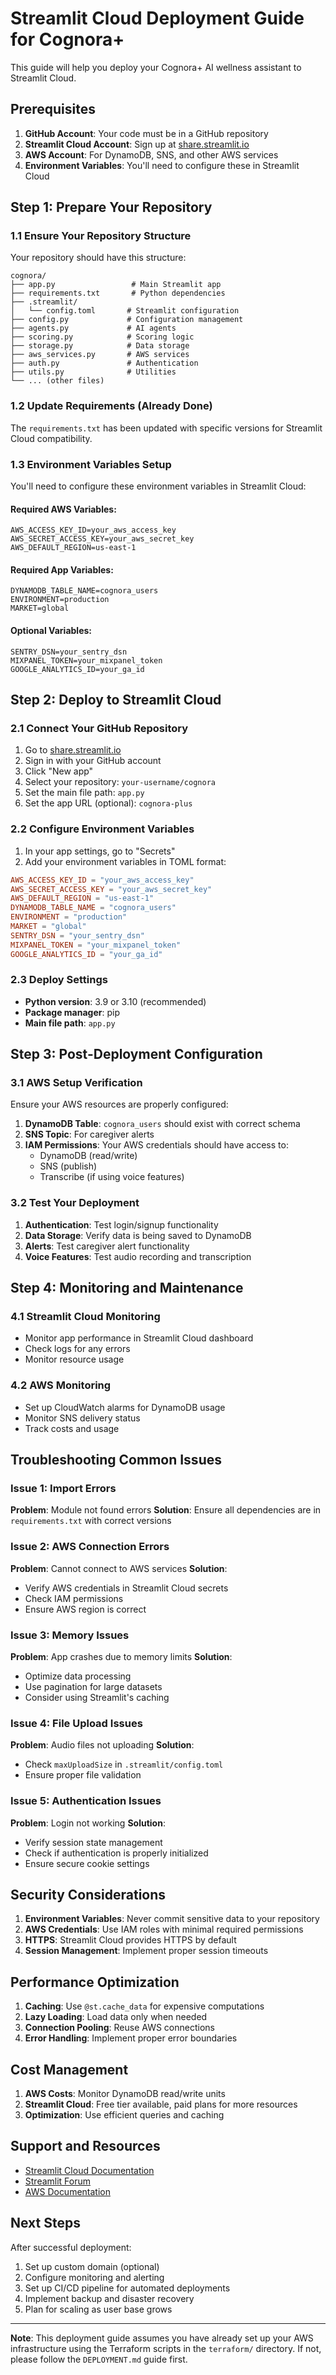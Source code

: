 # Streamlit Cloud Deployment Guide for Cognora+

This guide will help you deploy your Cognora+ AI wellness assistant to Streamlit Cloud.

## Prerequisites

1. **GitHub Account**: Your code must be in a GitHub repository
2. **Streamlit Cloud Account**: Sign up at [share.streamlit.io](https://share.streamlit.io)
3. **AWS Account**: For DynamoDB, SNS, and other AWS services
4. **Environment Variables**: You'll need to configure these in Streamlit Cloud

## Step 1: Prepare Your Repository

### 1.1 Ensure Your Repository Structure
Your repository should have this structure:
```
cognora/
├── app.py                 # Main Streamlit app
├── requirements.txt       # Python dependencies
├── .streamlit/
│   └── config.toml       # Streamlit configuration
├── config.py             # Configuration management
├── agents.py             # AI agents
├── scoring.py            # Scoring logic
├── storage.py            # Data storage
├── aws_services.py       # AWS services
├── auth.py               # Authentication
├── utils.py              # Utilities
└── ... (other files)
```

### 1.2 Update Requirements (Already Done)
The `requirements.txt` has been updated with specific versions for Streamlit Cloud compatibility.

### 1.3 Environment Variables Setup
You'll need to configure these environment variables in Streamlit Cloud:

#### Required AWS Variables:
```
AWS_ACCESS_KEY_ID=your_aws_access_key
AWS_SECRET_ACCESS_KEY=your_aws_secret_key
AWS_DEFAULT_REGION=us-east-1
```

#### Required App Variables:
```
DYNAMODB_TABLE_NAME=cognora_users
ENVIRONMENT=production
MARKET=global
```

#### Optional Variables:
```
SENTRY_DSN=your_sentry_dsn
MIXPANEL_TOKEN=your_mixpanel_token
GOOGLE_ANALYTICS_ID=your_ga_id
```

## Step 2: Deploy to Streamlit Cloud

### 2.1 Connect Your GitHub Repository

1. Go to [share.streamlit.io](https://share.streamlit.io)
2. Sign in with your GitHub account
3. Click "New app"
4. Select your repository: `your-username/cognora`
5. Set the main file path: `app.py`
6. Set the app URL (optional): `cognora-plus`

### 2.2 Configure Environment Variables

1. In your app settings, go to "Secrets"
2. Add your environment variables in TOML format:

```toml
AWS_ACCESS_KEY_ID = "your_aws_access_key"
AWS_SECRET_ACCESS_KEY = "your_aws_secret_key"
AWS_DEFAULT_REGION = "us-east-1"
DYNAMODB_TABLE_NAME = "cognora_users"
ENVIRONMENT = "production"
MARKET = "global"
SENTRY_DSN = "your_sentry_dsn"
MIXPANEL_TOKEN = "your_mixpanel_token"
GOOGLE_ANALYTICS_ID = "your_ga_id"
```

### 2.3 Deploy Settings

- **Python version**: 3.9 or 3.10 (recommended)
- **Package manager**: pip
- **Main file path**: `app.py`

## Step 3: Post-Deployment Configuration

### 3.1 AWS Setup Verification

Ensure your AWS resources are properly configured:

1. **DynamoDB Table**: `cognora_users` should exist with correct schema
2. **SNS Topic**: For caregiver alerts
3. **IAM Permissions**: Your AWS credentials should have access to:
   - DynamoDB (read/write)
   - SNS (publish)
   - Transcribe (if using voice features)

### 3.2 Test Your Deployment

1. **Authentication**: Test login/signup functionality
2. **Data Storage**: Verify data is being saved to DynamoDB
3. **Alerts**: Test caregiver alert functionality
4. **Voice Features**: Test audio recording and transcription

## Step 4: Monitoring and Maintenance

### 4.1 Streamlit Cloud Monitoring

- Monitor app performance in Streamlit Cloud dashboard
- Check logs for any errors
- Monitor resource usage

### 4.2 AWS Monitoring

- Set up CloudWatch alarms for DynamoDB usage
- Monitor SNS delivery status
- Track costs and usage

## Troubleshooting Common Issues

### Issue 1: Import Errors
**Problem**: Module not found errors
**Solution**: Ensure all dependencies are in `requirements.txt` with correct versions

### Issue 2: AWS Connection Errors
**Problem**: Cannot connect to AWS services
**Solution**: 
- Verify AWS credentials in Streamlit Cloud secrets
- Check IAM permissions
- Ensure AWS region is correct

### Issue 3: Memory Issues
**Problem**: App crashes due to memory limits
**Solution**:
- Optimize data processing
- Use pagination for large datasets
- Consider using Streamlit's caching

### Issue 4: File Upload Issues
**Problem**: Audio files not uploading
**Solution**:
- Check `maxUploadSize` in `.streamlit/config.toml`
- Ensure proper file validation

### Issue 5: Authentication Issues
**Problem**: Login not working
**Solution**:
- Verify session state management
- Check if authentication is properly initialized
- Ensure secure cookie settings

## Security Considerations

1. **Environment Variables**: Never commit sensitive data to your repository
2. **AWS Credentials**: Use IAM roles with minimal required permissions
3. **HTTPS**: Streamlit Cloud provides HTTPS by default
4. **Session Management**: Implement proper session timeouts

## Performance Optimization

1. **Caching**: Use `@st.cache_data` for expensive computations
2. **Lazy Loading**: Load data only when needed
3. **Connection Pooling**: Reuse AWS connections
4. **Error Handling**: Implement proper error boundaries

## Cost Management

1. **AWS Costs**: Monitor DynamoDB read/write units
2. **Streamlit Cloud**: Free tier available, paid plans for more resources
3. **Optimization**: Use efficient queries and caching

## Support and Resources

- [Streamlit Cloud Documentation](https://docs.streamlit.io/streamlit-community-cloud)
- [Streamlit Forum](https://discuss.streamlit.io/)
- [AWS Documentation](https://docs.aws.amazon.com/)

## Next Steps

After successful deployment:

1. Set up custom domain (optional)
2. Configure monitoring and alerting
3. Set up CI/CD pipeline for automated deployments
4. Implement backup and disaster recovery
5. Plan for scaling as user base grows

---

**Note**: This deployment guide assumes you have already set up your AWS infrastructure using the Terraform scripts in the `terraform/` directory. If not, please follow the `DEPLOYMENT.md` guide first. 